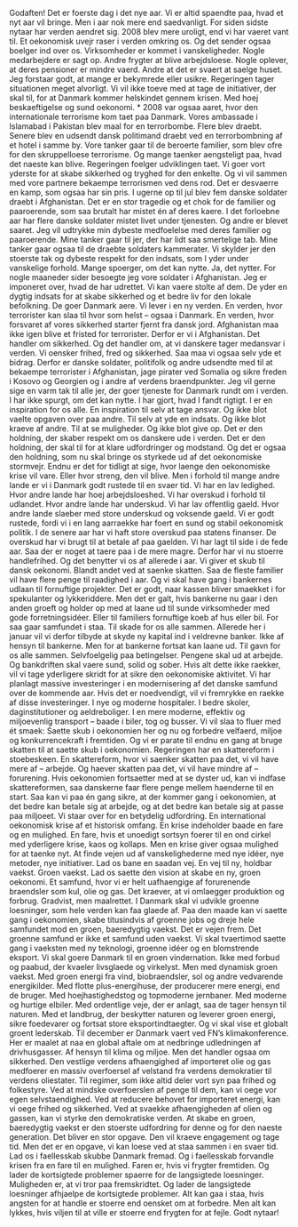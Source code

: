 Godaften! Det er foerste dag i det nye aar. Vi er altid spaendte paa, hvad et nyt aar vil bringe. Men i aar nok mere end saedvanligt. For siden sidste nytaar har verden aendret sig. 2008 blev mere uroligt, end vi har vaeret vant til. Et oekonomisk uvejr raser i verden omkring os. Og det sender ogsaa boelger ind over os. Virksomheder er kommet i vanskeligheder. Nogle medarbejdere er sagt op. Andre frygter at blive arbejdsloese. Nogle oplever, at deres pensioner er mindre vaerd. Andre at det er svaert at saelge huset. Jeg forstaar godt, at mange er bekymrede eller usikre. Regeringen tager situationen meget alvorligt. Vi vil ikke toeve med at tage de initiativer, der skal til, for at Danmark kommer helskindet gennem krisen. Med hoej beskaeftigelse og sund oekonomi. * 2008 var ogsaa aaret, hvor den internationale terrorisme kom taet paa Danmark. Vores ambassade i Islamabad i Pakistan blev maal for en terrorbombe. Flere blev draebt. Senere blev en udsendt dansk politimand draebt ved en terrorbombning af et hotel i samme by. Vore tanker gaar til de beroerte familier, som blev ofre for den skruppelloese terrorisme. Og mange taenker aengsteligt paa, hvad det naeste kan blive. Regeringen foelger udviklingen taet. Vi goer vort yderste for at skabe sikkerhed og tryghed for den enkelte. Og vi vil sammen med vore partnere bekaempe terrorismen ved dens rod. Det er desvaerre en kamp, som ogsaa har sin pris. I ugerne op til jul blev fem danske soldater draebt i Afghanistan. Det er en stor tragedie og et chok for de familier og paaroerende, som saa brutalt har mistet én af deres kaere. I det forloebne aar har flere danske soldater mistet livet under tjenesten. Og andre er blevet saaret. Jeg vil udtrykke min dybeste medfoelelse med deres familier og paaroerende. Mine tanker gaar til jer, der har lidt saa smertelige tab. Mine tanker gaar ogsaa til de draebte soldaters kammerater. Vi skylder jer den stoerste tak og dybeste respekt for den indsats, som I yder under vanskelige forhold. Mange spoerger, om det kan nytte. Ja, det nytter. For nogle maaneder sider besoegte jeg vore soldater i Afghanistan. Jeg er imponeret over, hvad de har udrettet. Vi kan vaere stolte af dem. De yder en dygtig indsats for at skabe sikkerhed og et bedre liv for den lokale befolkning. De goer Danmark aere. Vi lever i en ny verden. En verden, hvor terrorister kan slaa til hvor som helst – ogsaa i Danmark. En verden, hvor forsvaret af vores sikkerhed starter fjernt fra dansk jord. Afghanistan maa ikke igen blive et fristed for terrorister. Derfor er vi i Afghanistan. Det handler om sikkerhed. Og det handler om, at vi danskere tager medansvar i verden. Vi oensker frihed, fred og sikkerhed. Saa maa vi ogsaa selv yde et bidrag. Derfor er danske soldater, politifolk og andre udsendte med til at bekaempe terrorister i Afghanistan, jage pirater ved Somalia og sikre freden i Kosovo og Georgien og i andre af verdens braendpunkter. Jeg vil gerne sige en varm tak til alle jer, der goer tjeneste for Danmark rundt om i verden. I har ikke spurgt, om det kan nytte.  I har gjort, hvad I fandt rigtigt. I er en inspiration for os alle. En inspiration til selv at tage ansvar. Og ikke blot vaelte opgaven over paa andre. Til selv at yde en indsats. Og ikke blot kraeve af andre. Til at se muligheder. Og ikke blot give op. Det er den holdning, der skaber respekt om os danskere ude i verden. Det er den holdning, der skal til for at klare udfordringer og modstand. Og det er ogsaa den holdning, som nu skal bringe os styrkede ud af det oekonomiske stormvejr. Endnu er det for tidligt at sige, hvor laenge den oekonomiske krise vil vare. Eller hvor streng, den vil blive. Men i forhold til mange andre lande er vi i Danmark godt rustede til en svaer tid. Vi har en lav ledighed. Hvor andre lande har hoej arbejdsloeshed. Vi har overskud i forhold til udlandet. Hvor andre lande har underskud. Vi har lav offentlig gaeld. Hvor andre lande slaeber med store underskud og voksende gaeld. Vi er godt rustede, fordi vi i en lang aarraekke har foert en sund og stabil oekonomisk politik. I de senere aar har vi haft store overskud paa statens finanser. De overskud har vi brugt til at betale af paa gaelden. Vi har lagt til side i de fede aar. Saa der er noget at taere paa i de mere magre. Derfor har vi nu stoerre handlefrihed. Og det benytter vi os af allerede i aar. Vi giver et skub til dansk oekonomi. Blandt andet ved at saenke skatten. Saa de fleste familier vil have flere penge til raadighed i aar. Og vi skal have gang i bankernes udlaan til fornuftige projekter. Det er godt, naar kassen bliver smaekket i for spekulanter og lykkeriddere. Men det er galt, hvis bankerne nu gaar i den anden groeft og holder op med at laane ud til sunde virksomheder med gode forretningsidéer. Eller til familiers fornuftige koeb af hus eller bil. For saa gaar samfundet i staa. Til skade for os alle sammen. Allerede her i januar vil vi derfor tilbyde at skyde ny kapital ind i veldrevne banker. Ikke af hensyn til bankerne. Men for at bankerne fortsat kan laane ud. Til gavn for os alle sammen. Selvfoelgelig paa betingelser. Pengene skal ud at arbejde. Og bankdriften skal vaere sund, solid og sober. Hvis alt dette ikke raekker, vil vi tage yderligere skridt for at sikre den oekonomiske aktivitet. Vi har planlagt massive investeringer i en modernisering af det danske samfund over de kommende aar. Hvis det er noedvendigt, vil vi fremrykke en raekke af disse investeringer. I nye og moderne hospitaler.  I bedre skoler, daginstitutioner og aeldreboliger. I en mere moderne, effektiv og miljoevenlig transport – baade i biler, tog og busser. Vi vil slaa to fluer med ét smaek: Saette skub i oekonomien her og nu og forbedre velfaerd, miljoe og konkurrencekraft i fremtiden. Og vi er parate til endnu en gang at bruge skatten til at saette skub i oekonomien. Regeringen har en skattereform i stoebeskeen. En skattereform, hvor vi saenker skatten paa det, vi vil have mere af – arbejde. Og haever skatten paa det, vi vil have mindre af – forurening. Hvis oekonomien fortsaetter med at se dyster ud, kan vi indfase skattereformen, saa danskerne faar flere penge mellem haenderne til en start. Saa kan vi paa én gang sikre, at der kommer gang i oekonomien, at det bedre kan betale sig at arbejde, og at det bedre kan betale sig at passe paa miljoeet. Vi staar over for en betydelig udfordring. En international oekonomisk krise af et historisk omfang. En krise indeholder baade en fare og en mulighed. En fare, hvis et unoedigt sortsyn foerer til en ond cirkel med yderligere krise, kaos og kollaps. Men en krise giver ogsaa mulighed for at taenke nyt. At finde vejen ud af vanskelighederne med nye idéer, nye metoder, nye initiativer. Lad os bane en saadan vej. En vej til ny, holdbar vaekst. Groen vaekst. Lad os saette den vision at skabe en ny, groen oekonomi. Et samfund, hvor vi er helt uafhaengige af forurenende braendsler som kul, olie og gas. Det kraever, at vi omlaegger produktion og forbrug. Gradvist, men maalrettet. I Danmark skal vi udvikle groenne loesninger, som hele verden kan faa glaede af. Paa den maade kan vi saette gang i oekonomien, skabe titusindvis af groenne jobs og dreje hele samfundet mod en groen, baeredygtig vaekst. Det er vejen frem. Det groenne samfund er ikke et samfund uden vaekst. Vi skal tvaertimod saette gang i vaeksten med ny teknologi, groenne idéer og en blomstrende eksport. Vi skal goere Danmark til en groen vindernation. Ikke med forbud og paabud, der kvaeler livsglaede og virkelyst. Men med dynamisk groen vaekst. Med groen energi fra vind, biobraendsler, sol og andre vedvarende energikilder. Med flotte plus-energihuse, der producerer mere energi, end de bruger.  Med hoejhastighedstog og topmoderne jernbaner.  Med moderne og hurtige elbiler.  Med ordentlige veje, der er anlagt, saa de tager hensyn til naturen.  Med et landbrug, der beskytter naturen og leverer groen energi, sikre foedevarer og fortsat store eksportindtaegter. Og vi skal vise et globalt groent lederskab. Til december er Danmark vaert ved FN’s klimakonference. Her er maalet at naa en global aftale om at nedbringe udledningen af drivhusgasser. Af hensyn til klima og miljoe. Men det handler ogsaa om sikkerhed. Den vestlige verdens afhaengighed af importeret olie og gas medfoerer en massiv overfoersel af velstand fra verdens demokratier til verdens oliestater. Til regimer, som ikke altid deler vort syn paa frihed og folkestyre. Ved at mindske overfoerslen af penge til dem, kan vi oege vor egen selvstaendighed. Ved at reducere behovet for importeret energi, kan vi oege frihed og sikkerhed. Ved at svaekke afhaengigheden af olien og gassen, kan vi styrke den demokratiske verden. At skabe en groen, baeredygtig vaekst er den stoerste udfordring for denne og for den naeste generation. Det bliver en stor opgave. Den vil kraeve engagement og tage tid. Men det er en opgave, vi kan loese ved at staa sammen i en svaer tid. Lad os i faellesskab skubbe Danmark fremad. Og i faellesskab forvandle krisen fra en fare til en mulighed. Faren er, hvis vi frygter fremtiden. Og lader de kortsigtede problemer spaerre for de langsigtede loesninger. Muligheden er, at vi tror paa fremskridtet. Og lader de langsigtede loesninger afhjaelpe de kortsigtede problemer. Alt kan gaa i staa, hvis angsten for at handle er stoerre end oensket om at forbedre.  Men alt kan lykkes, hvis viljen til at ville er stoerre end frygten for at fejle. Godt nytaar!
